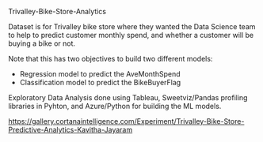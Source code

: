 Trivalley-Bike-Store-Analytics

Dataset is for Trivalley bike store where they wanted the Data Science team to help to predict customer monthly spend, and whether a customer will be buying a bike or not. 

Note that this has two objectives to build two different models:

* Regression model to predict the AveMonthSpend
* Classification model to predict the BikeBuyerFlag

Exploratory Data Analysis done using Tableau, Sweetviz/Pandas profiling libraries in Pyhton, and Azure/Python for building the ML models.

https://gallery.cortanaintelligence.com/Experiment/Trivalley-Bike-Store-Predictive-Analytics-Kavitha-Jayaram
